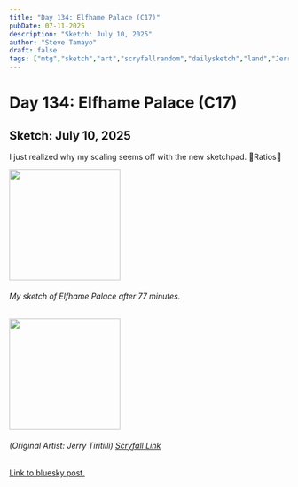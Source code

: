 ```yaml
---
title: "Day 134: Elfhame Palace (C17)"
pubDate: 07-11-2025
description: "Sketch: July 10, 2025"
author: "Steve Tamayo"
draft: false
tags: ["mtg","sketch","art","scryfallrandom","dailysketch","land","Jerry Tiritilli"]
---
```

# Day 134: Elfhame Palace (C17)
## Sketch: July 10, 2025


I just realized why my scaling seems off with the new sketchpad. 👋Ratios👋


<img src="https://cdn.bsky.app/img/feed_fullsize/plain/did:plc:vlb3baqyfxfheceuqyubujfl/bafkreifgix54msdekfpdx2i4fgbstwsu5kyy36a2gakuxe4hzsngh3mr5m@jpeg" height="200">


###### My sketch of Elfhame Palace after 77 minutes.
<img src="https://cards.scryfall.io/large/front/1/d/1ddd0084-349d-4d5f-86af-a3a65dcce73a.jpg?1562601695" height="200">


###### (Original Artist: Jerry Tiritilli) [Scryfall Link](https://scryfall.com/card/c17/247/elfhame-palace)


[Link to bluesky post.](https://bsky.app/profile/sorocoroto.bsky.social/post/3ltqcnenxvs23)